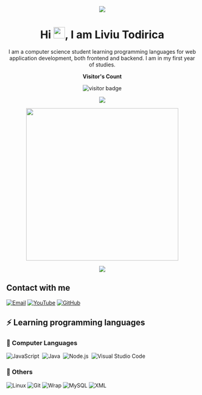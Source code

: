 <p align="center">
  <img src="https://raw.githubusercontent.com/todiliviu/todiliviu/master/header.png">
</p>
<h1 align="center">
  Hi <img src="https://raw.githubusercontent.com/todiliviu/todiliviu/master/Hi.gif" width="30px">, I am Liviu Todirica </h1>
</h1>
<p align="center">
  I am a computer science student learning programming languages for web application development, both frontend and backend. I am in my first year of studies.
</p>
<p align="center"><b>Visitor's Count</b></p>
<p align="center">
  <img src="https://profile-counter.glitch.me/%7BKevinPatel04%7D/count.svg" alt="visitor badge"/>
</p>
<p align="center">
  <img src="https://github-readme-stats.vercel.app/api/top-langs/?username=todiliviu&layout=compact&hide=TSQL&theme=chartreuse-dark">
</p>
<p align="center">
  <img src="https://github-readme-stats.vercel.app/api?username=todiliviu&count_private=true&show_icons=true&theme=chartreuse-dark&include_all_commits=true" width="400">
</p>
<p align="center">
  <img src="https://github-readme-streak-stats.herokuapp.com?user=todiliviu&theme=chartreuse-dark">
</p>

## Contact with me

[![Email](https://img.shields.io/badge/Mail-D14836?style=for-the-badge&logo=gmail&logoColor=white)](mailto:todiliviu94@gmail.com)
[![YouTube](https://img.shields.io/badge/YouTube-FF0000?style=for-the-badge&logo=youtube&logoColor=white)](https://www.youtube.com/@todiwild8466)
[![GitHub](https://img.shields.io/badge/GitHub-000000?style=for-the-badge&logo=github&logoColor=white)](https://github.com/todiliviu)

## ⚡ Learning programming languages

### 🚀 Computer Languages

![JavaScript](https://img.shields.io/badge/-JavaScript-05122A?style=flat&logo=javascript)&nbsp;
![Java](https://img.shields.io/badge/-Java-05122A?style=flat&logo=Java&logoColor=FFA518)&nbsp;
![Node.js](https://img.shields.io/badge/-Node.js-05122A?style=flat&logo=node.js&logoColor=339933)&nbsp;
![Visual Studio Code](https://img.shields.io/badge/-Visual%20Studio%20Code-05122A?style=flat&logo=visual-studio-code&logoColor=007ACC)&nbsp;

### 📘 Others

![Linux](https://img.shields.io/badge/Linux-White?style=for-the-badge&logo=linux&logoColor=black&labelColor=white)
![Git](https://img.shields.io/badge/GIT-orange?style=for-the-badge&logo=git&logoColor=white)
![Wrap](https://img.shields.io/badge/WRAP-blue?style=for-the-badge&logoColor=white)
![MySQL](https://img.shields.io/badge/MySQL-black?style=for-the-badge&logo=mysql&logoColor=white&labelColor=black)
![XML](https://img.shields.io/badge/XML-white?style=for-the-badge&logo=blue&logoColor=blue&labelColor=white)
